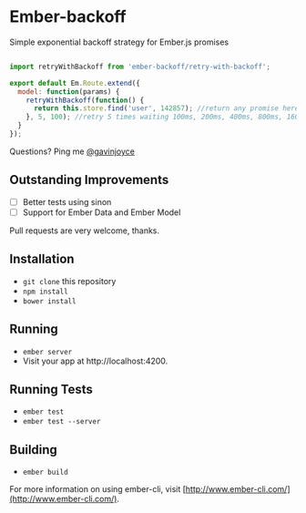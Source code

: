 # Ember-backoff

Simple exponential backoff strategy for Ember.js promises

```javascript

import retryWithBackoff from 'ember-backoff/retry-with-backoff';

export default Em.Route.extend({
  model: function(params) {
    retryWithBackoff(function() {
      return this.store.find('user', 142857); //return any promise here
    }, 5, 100); //retry 5 times waiting 100ms, 200ms, 400ms, 800ms, 1600ms between tries
  }
});

```

Questions? Ping me [@gavinjoyce](https://twitter.com/gavinjoyce)

## Outstanding Improvements

 * [ ] Better tests using sinon
 * [ ] Support for Ember Data and Ember Model

Pull requests are very welcome, thanks.

## Installation

* `git clone` this repository
* `npm install`
* `bower install`

## Running

* `ember server`
* Visit your app at http://localhost:4200.

## Running Tests

* `ember test`
* `ember test --server`

## Building

* `ember build`

For more information on using ember-cli, visit [http://www.ember-cli.com/](http://www.ember-cli.com/).
